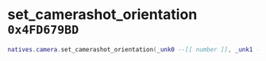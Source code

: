 # set_camerashot_orientation `0x4FD679BD`

```lua
natives.camera.set_camerashot_orientation(_unk0 --[[ number ]], _unk1 --[[ number ]], _unk2 --[[ number ]], _unk3 --[[ number ]], _unk4 --[[ number ]])
```